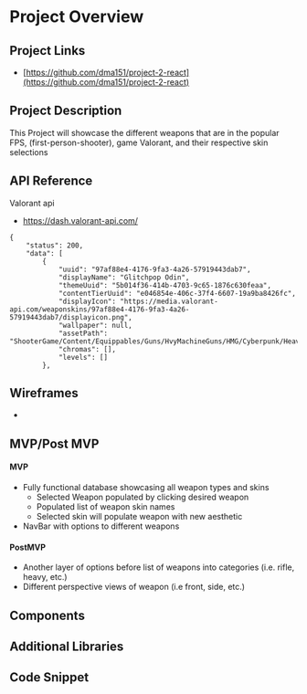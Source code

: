 # Project Overview
## Project Links
- [https://github.com/dma151/project-2-react](https://github.com/dma151/project-2-react)
## Project Description

This Project will showcase the different weapons that are in the popular 
FPS, (first-person-shooter), game Valorant, and their respective skin selections

## API Reference

Valorant api
- https://dash.valorant-api.com/

```
{
    "status": 200,
    "data": [
        {
            "uuid": "97af88e4-4176-9fa3-4a26-57919443dab7",
            "displayName": "Glitchpop Odin",
            "themeUuid": "5b014f36-414b-4703-9c65-1876c630feaa",
            "contentTierUuid": "e046854e-406c-37f4-6607-19a9ba8426fc",
            "displayIcon": "https://media.valorant-api.com/weaponskins/97af88e4-4176-9fa3-4a26-57919443dab7/displayicon.png",
            "wallpaper": null,
            "assetPath": "ShooterGame/Content/Equippables/Guns/HvyMachineGuns/HMG/Cyberpunk/HeavyMachineGun_Cyberpunk_PrimaryAsset",
            "chromas": [],
            "levels": []
        },
```

## Wireframes

- 

## MVP/Post MVP
#### MVP

- Fully functional database showcasing all weapon types and skins
    - Selected Weapon populated by clicking desired weapon
    - Populated list of weapon skin names
    - Selected skin will populate weapon with new aesthetic
- NavBar with options to different weapons

#### PostMVP

- Another layer of options before list of weapons into categories (i.e. rifle, heavy, etc.)
- Different perspective views of weapon (i.e front, side, etc.)

## Components

## Additional Libraries

## Code Snippet
